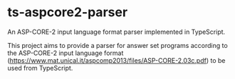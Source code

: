 # ts-aspcore2-parser
An ASP-CORE-2 input language format parser implemented in TypeScript.

This project aims to provide a parser for answer set programs according to the ASP-CORE-2 input language format (https://www.mat.unical.it/aspcomp2013/files/ASP-CORE-2.03c.pdf) to be used from TypeScript.
